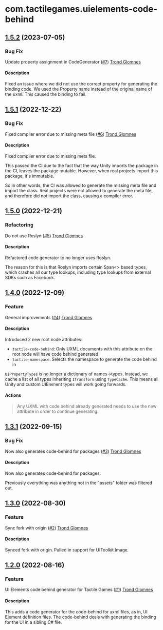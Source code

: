 # com.tactilegames.uielements-code-behind

## [1.5.2](https://github.com/tactilegames/uielements-code-behind/compare/v1.5.1...v1.5.2) (2023-07-05)

### Bug Fix

Update property assignment in CodeGenerator ([#7](https://github.com/tactilegames/uielements-code-behind/pull/7))  [Trond Glomnes](https://github.com/trondtactile)

#### Description
Fixed an issue where we did not use the correct property for generating the binding code. We used the Property name instead of the original name of the uxml. This caused the binding to fail.

## [1.5.1](https://github.com/tactilegames/uielements-code-behind/compare/v1.5.0...v1.5.1) (2022-12-22)

### Bug Fix

Fixed compiler error due to missing meta file ([#6](https://github.com/tactilegames/uielements-code-behind/pull/6))  [Trond Glomnes](https://github.com/trondtactile)

#### Description
Fixed compiler error due to missing meta file.

This passed the CI due to the fact that the way Unity imports the package in the CI, leaves the package mutable. However, when real projects import this package, it's immutable. 

So in other words, the CI was allowed to generate the missing meta file and import the class. Real projects were not allowed to generate the meta file, and therefore did not import the class, causing a compiler error.

## [1.5.0](https://github.com/tactilegames/uielements-code-behind/compare/v1.4.0...v1.5.0) (2022-12-21)

### Refactoring

Do not use Roslyn ([#5](https://github.com/tactilegames/uielements-code-behind/pull/5))  [Trond Glomnes](https://github.com/trondtactile)

#### Description
Refactored code generator to no longer uses Roslyn. 

The reason for this is that Roslyn imports certain Span<> based types, which crashes all our type lookups, including type lookups from external SDKs such as Facebook.

## [1.4.0](https://github.com/tactilegames/uielements-code-behind/compare/v1.3.1...v1.4.0) (2022-12-09)

### Feature

General improvements  ([#4](https://github.com/tactilegames/uielements-code-behind/pull/4))  [Trond Glomnes](https://github.com/trondtactile)

#### Description
Introduced 2 new root node attributes:
* `tactile-code-behind`: Only UXML documents with this attribute on the root node will have code behind generated
* `tactile-namespace`: Selects the namespace to generate the code behind in

`UIPropertyTypes` is no longer a dictionary of names->types. Instead, we cache a list of all types inheriting `ITransform` using `TypeCache`. This means all Unity and custom UIElement types will work going forwards.

#### Actions
> Any UXML with code behind already generated needs to use the new attribute in order to continue generating.

## [1.3.1](https://github.com/tactilegames/uielements-code-behind/compare/v1.3.0...v1.3.1) (2022-09-15)

### Bug Fix

Now also generates code-behind for packages ([#3](https://github.com/tactilegames/uielements-code-behind/pull/3))  [Trond Glomnes](https://github.com/trondtactile)

#### Description
Now also generates code-behind for packages.

Previously everything was anything not in the "assets" folder was filtered out.

## [1.3.0](https://github.com/tactilegames/uielements-code-behind/compare/v1.2.0...v1.3.0) (2022-08-30)

### Feature

Sync fork with origin ([#2](https://github.com/tactilegames/uielements-code-behind/pull/2))  [Trond Glomnes](https://github.com/trondtactile)

#### Description
Synced fork with origin. Pulled in support for UIToolkit.Image.

## [1.2.0](https://github.com/tactilegames/uielements-code-behind/compare/v1.1.0...v1.2.0) (2022-08-16)

### Feature

UI Elements code behind generator for Tactile Games ([#1](https://github.com/tactilegames/uielements-code-behind/pull/1))  [Trond Glomnes](https://github.com/trondtactile)

#### Description
This adds a code generator for the code-behind for uxml files, as in, UI Element definition files. The code-behind deals with generating the binding for the UI in a sibling C# file.
